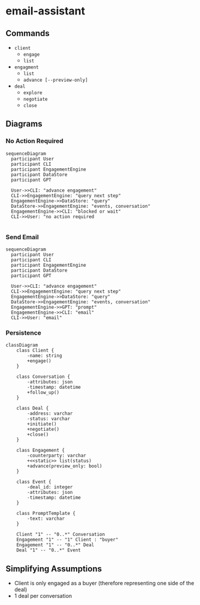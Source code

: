 # email-assistant

## Commands
* `client`
  * `engage`
  * `list`
* `engagment`
  * `list`
  * `advance [--preview-only]`
* `deal`
  * `explore`
  * `negotiate`
  * `close`

## Diagrams
### No Action Required
```mermaid
sequenceDiagram
  participant User
  participant CLI
  participant EngagementEngine
  participant DataStore
  participant GPT

  User->>CLI: "advance engagement"
  CLI->>EngagementEngine: "query next step"
  EngagementEngine->>DataStore: "query"
  DataStore->>EngagementEngine: "events, conversation"
  EngagementEngine->>CLI: "blocked or wait"
  CLI->>User: "no action required      
  
```

### Send Email
```mermaid
sequenceDiagram 
  participant User
  participant CLI
  participant EngagementEngine
  participant DataStore
  participant GPT

  User->>CLI: "advance engagement"
  CLI->>EngagementEngine: "query next step"
  EngagementEngine->>DataStore: "query"
  DataStore->>EngagementEngine: "events, conversation"
  EngagementEngine->>GPT: "prompt"
  EngagementEngine->>CLI: "email"
  CLI->>User: "email"

```

### Persistence
```mermaid
classDiagram
    class Client {
        -name: string
        +engage()
    }
        
    class Conversation {
        -attributes: json
        -timestamp: datetime
        +follow_up()
    }
    
    class Deal {
        -address: varchar
        -status: varchar
        +initiate()
        +negotiate()
        +close()
    }
    
    class Engagement {
        -counterparty: varchar
        +<<static>> list(status)
        +advance(preview_only: bool)
    }
    
    class Event {
        -deal_id: integer
        -attributes: json
        -timestamp: datetime
    }
    
    class PromptTemplate {
        -text: varchar
    }

    Client "1" -- "0..*" Conversation
    Engagement "1" -- "1" Client : "buyer"
    Engagement "1" -- "0..*" Deal
    Deal "1" -- "0..*" Event 
```
 
## Simplifying Assumptions
* Client is only engaged as a buyer (therefore representing one side of the deal)
* 1 deal per conversation